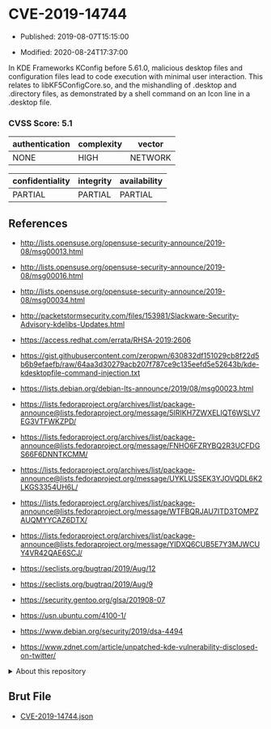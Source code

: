# CVE-2019-14744

- Published: 2019-08-07T15:15:00

- Modified: 2020-08-24T17:37:00

In KDE Frameworks KConfig before 5.61.0, malicious desktop files and configuration files lead to code execution with minimal user interaction. This relates to libKF5ConfigCore.so, and the mishandling of .desktop and .directory files, as demonstrated by a shell command on an Icon line in a .desktop file.

### CVSS Score: **5.1**

| authentication | complexity | vector |
| --- | --- | --- |
| NONE | HIGH | NETWORK |

| confidentiality | integrity | availability |
| --- | --- | --- |
| PARTIAL | PARTIAL | PARTIAL |

## References

* http://lists.opensuse.org/opensuse-security-announce/2019-08/msg00013.html

* http://lists.opensuse.org/opensuse-security-announce/2019-08/msg00016.html

* http://lists.opensuse.org/opensuse-security-announce/2019-08/msg00034.html

* http://packetstormsecurity.com/files/153981/Slackware-Security-Advisory-kdelibs-Updates.html

* https://access.redhat.com/errata/RHSA-2019:2606

* https://gist.githubusercontent.com/zeropwn/630832df151029cb8f22d5b6b9efaefb/raw/64aa3d30279acb207f787ce9c135eefd5e52643b/kde-kdesktopfile-command-injection.txt

* https://lists.debian.org/debian-lts-announce/2019/08/msg00023.html

* https://lists.fedoraproject.org/archives/list/package-announce@lists.fedoraproject.org/message/5IRIKH7ZWXELIQT6WSLV7EG3VTFWKZPD/

* https://lists.fedoraproject.org/archives/list/package-announce@lists.fedoraproject.org/message/FNHO6FZRYBQ2R3UCFDGS66F6DNNTKCMM/

* https://lists.fedoraproject.org/archives/list/package-announce@lists.fedoraproject.org/message/UYKLUSSEK3YJOVQDL6K2LKGS3354UH6L/

* https://lists.fedoraproject.org/archives/list/package-announce@lists.fedoraproject.org/message/WTFBQRJAU7ITD3TOMPZAUQMYYCAZ6DTX/

* https://lists.fedoraproject.org/archives/list/package-announce@lists.fedoraproject.org/message/YIDXQ6CUB5E7Y3MJWCUY4VR42QAE6SCJ/

* https://seclists.org/bugtraq/2019/Aug/12

* https://seclists.org/bugtraq/2019/Aug/9

* https://security.gentoo.org/glsa/201908-07

* https://usn.ubuntu.com/4100-1/

* https://www.debian.org/security/2019/dsa-4494

* https://www.zdnet.com/article/unpatched-kde-vulnerability-disclosed-on-twitter/

<details>
<summary>About this repository</summary> 

  This repository is part of the project [Live Hack CVE](https://github.com/Live-Hack-CVE). Main website can be found [www.live-hack.org](https://www.live-hack.org) 
  
  Made by [Sn0wAlice](https://github.com/Sn0wAlice) for the people that care about security and need to have a feed of the latest CVEs. Hope you enjoy it, don't forget to star the repo and follow me on [Twitter](https://twitter.com/Sn0wAlice) and [Github](https://github.com/Sn0wAlice). And that is my [personnal website](https://www.alice-snow.me/)

  - [Home Page](https://github.com/Live-Hack-CVE)
  - [Framework](https://github.com/Live-Hack-CVE/cve-framework)
  - [CVE database](https://github.com/Live-Hack-CVE/full_database)
  - [Changelog](https://github.com/Live-Hack-CVE/Changelog)
</details>

## Brut File

* [CVE-2019-14744.json](https://raw.githubusercontent.com/Live-Hack-CVE/full_database/main/cves/2019/CVE-2019-14744.json)

